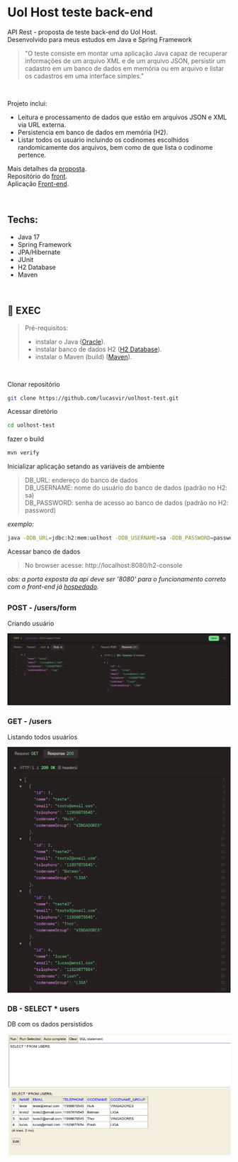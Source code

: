 # Uol Host teste back-end
API Rest - proposta de teste back-end do Uol Host. <br />
Desenvolvido para meus estudos em Java e Spring Framework

> "O teste consiste em montar uma aplicação Java capaz de recuperar informações de um arquivo XML e de um arquivo JSON, persistir um cadastro em um banco de dados em memória ou em arquivo e listar os cadastros em uma interface simples." <br />

<br />

Projeto inclui:
- Leitura e processamento de dados que estão em arquivos JSON e XML via URL externa.
- Persistencia em banco de dados em memória (H2). 
- Listar todos os usuário incluindo os codinomes escolhidos randomicamente dos arquivos, bem como de que lista o codinome pertence.

Mais detalhes da [proposta](https://github.com/uolhost/test-backEnd-Java). 
<br />
Repositório do [front](https://github.com/lucasvir/uolhost-spa).
<br />
Aplicação [Front-end](https://uolhost-spa-lucasvir.vercel.app).

<br />

## Techs:
  - Java 17
  - Spring Framework
  - JPA/Hibernate
  - JUnit
  - H2 Database
  - Maven

<br />
    
## :construction: EXEC

> Pré-requisitos:
> - instalar o Java ([Oracle](https://www.oracle.com/java/technologies/downloads/)).
> - instalar banco de dados H2 ([H2 Database](http://www.h2database.com/html/download.html)).
> - instalar o Maven (build) ([Maven](https://maven.apache.org/install.html)).

<br />

Clonar repositório
```bash
git clone https://github.com/lucasvir/uolhost-test.git
```

Acessar diretório
```bash
cd uolhost-test
```

fazer o build
```bash
mvn verify
```
Inicializar aplicação setando as variáveis de ambiente
> DB_URL: endereço do banco de dados <br />
> DB_USERNAME: nome do usuário do banco de dados (padrão no H2: sa) <br />
> DB_PASSWORD: senha de acesso ao banco de dados (padrão no H2: password) <br />

*exemplo:*
```bash
java -DDB_URL=jdbc:h2:mem:uolhost -DDB_USERNAME=sa -DDB_PASSWORD=password -jar target/apitest-0.0.1-SNAPSHOT.jar
```

Acessar banco de dados
> No browser acesse: http://localhost:8080/h2-console


*obs: a porta exposta da api deve ser '8080' para o funcionamento correto com o front-end já [hospedado](https://uolhost-spa-lucasvir.vercel.app).*

## 

### POST - /users/form
Criando usuário

![Create User](github/imgs/uoltest_post.png)

### GET - /users
Listando todos usuários

![Index Users](github/imgs/uolhots_get.png)

### DB - SELECT * users
DB com os dados persistidos

![Persistence Layer](github/imgs/db_persist.png)

